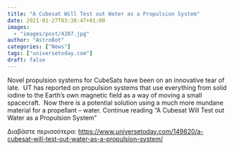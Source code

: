 ```yaml
---
title: "A Cubesat Will Test out Water as a Propulsion System"
date: 2021-01-27T03:38:47+01:00
images:
  - "images/post/4207.jpg"
author: "AstroBot"
categories: ["News"]
tags: ["universetoday.com"]
draft: false
---
```


Novel propulsion systems for CubeSats have been on an innovative tear of late.  UT has reported on propulsion systems that use everything from solid iodine to the Earth’s own magnetic field as a way of moving a small spacecraft.  Now there is a potential solution using a much more mundane material for a propellant – water.  Continue reading “A Cubesat Will Test out Water as a Propulsion System” 

Διαβάστε περισσότερα: https://www.universetoday.com/149820/a-cubesat-will-test-out-water-as-a-propulsion-system/
